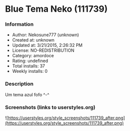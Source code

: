# Blue Tema Neko (111739)

### Information
- Author: Nekosune777 (unknown)
- Created at: unknown
- Updated at: 3/21/2015, 2:26:32 PM
- License: NO-REDISTRIBUTION
- Category: amordoce
- Rating: undefined
- Total installs: 37
- Weekly installs: 0


### Description
Um tema azul fofo ^-^


### Screenshots (links to userstyles.org)
![https://userstyles.org/style_screenshots/111739_after.png](https://userstyles.org/style_screenshots/111739_after.png)


